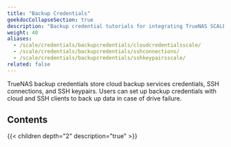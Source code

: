 ```yaml
---
title: "Backup Credentials"
geekdocCollapseSection: true
description: "Backup credential tutorials for integrating TrueNAS SCALE with cloud storage providers by setting up SSH connections and keypairs."
weight: 40
aliases:
  - /scale/credentials/backupcredentials/cloudcredentialsscale/
  - /scale/credentials/backupcredentials/sshconnections/
  - /scale/credentials/backupcredentials/sshkeypairsscale/
related: false
---
```


TrueNAS backup credentials store cloud backup services credentials, SSH connections, and SSH keypairs.
Users can set up backup credentials with cloud and SSH clients to back up data in case of drive failure.

<div class="noprint">

## Contents

{{< children depth="2" description="true" >}}

</div>
